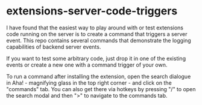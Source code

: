 # extensions-server-code-triggers
I have found that the easiest way to play around with or test extensions code running on the server is to create a command that triggers a server event. This repo contains several commands that demonstrate the logging capabilities of backend server events. 

If you want to test some arbitrary code, just drop it in one of the existing events or create a new one with a command trigger of your own. 

To run a command after installing the extension, open the search dialogue in Aha! - magnifying glass in the top right corner - and click on the "commands" tab. You can also get there via hotkeys by pressing "/" to open the search modal and then ">" to navigate to the commands tab.
